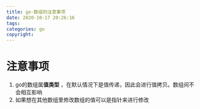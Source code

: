 ```yaml
---
title: go-数组的注意事项
date: 2020-10-17 20:26:16
tags:
categories: go
copyright:
---
```


# 注意事项

1. go的数组属**值类型** ，在默认情况下是值传递，因此会进行值拷贝。数组间不会相互影响
2. 如果想在其他数组里修改数组的值可以是指针来进行修改

